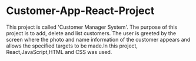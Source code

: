 # Customer-App-React-Project

This project is called 'Customer Manager System'. The purpose of this project is to add, delete and list customers. The user is greeted by the screen where the photo and name information of the customer appears and allows the specified targets to be made.In this project, React,JavaScript,HTML and CSS was used.
